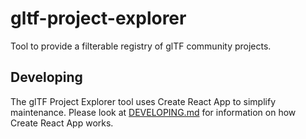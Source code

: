 # gltf-project-explorer

Tool to provide a filterable registry of glTF community projects.

## Developing

The glTF Project Explorer tool uses Create React App to simplify maintenance.
Please look at [DEVELOPING.md](DEVELOPING.md) for information on how Create
React App works.

